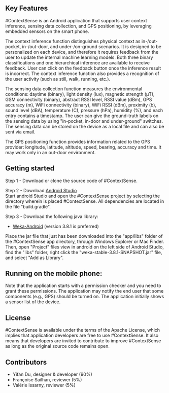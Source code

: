 Key Features 
---------------------
#ContextSense is an Android application that supports user context inference, sensing data collection, and GPS positioning, by leveraging embedded sensors on the smart phone.

The context inference function distinguishes physical context as in-/out-pocket, in-/out-door, and under-/on-ground scenarios.
It is designed to be personalized on each device, and therefore it requires feedback from the user to update the internal machine learning models.
Both three binary classifications and one hierarchical inference are available to receive feedback.
User can click on the feedback button once the inference result is incorrect.
The context inference function also provides a recognition of the user activity (such as still, walk, running, etc.).

The sensing data collection function measures the environmental conditions: daytime (binary), light density (lux), magnetic strength (μT), GSM connectivity (binary), abstract RSSI level, RSSI value (dBm), GPS accuracy (m), WiFi connectivity (binary), WiFi RSSI (dBm), proximity (b), sound level (dBA), temperature (C), pressure (hPa), humidity (%), and each entry contains a timestamp.
The user can give the ground-truth labels on the sensing data by using "in-pocket, in-door and under-ground" switches.
The sensing data can be stored on the device as a local file and can also be sent via email.

The GPS positioning function provides information related to the GPS provider: longitude, latitude, altitude, speed, bearing, accuracy and time. 
It may work only in an out-door environment.

Getting started 
------------------------
Step 1 - Download or clone the source code of #ContextSense.  
 
Step 2 - Download [Android Studio](https://developer.android.com/studio/)  
Start android Studio and open the #ContextSense project by selecting the directory wherein is placed #ContextSense. 
All dependencies are located in the file "build.gradle".

Step 3 - Download the following java library:
* [Weka-Android](https://github.com/Yifan-DU/Weka-Android/blob/master/dist/weka-stable-3.8.1-SNAPSHOT.jar) (version 
3.8.1 is preferred) 

Place the jar file that just has been downloaded into the "app/libs" folder of the #ContextSense app directory, through Windows Explorer or Mac Finder.
Then, open "Project" files view in android on the left side of Android Studio, find the "libs" folder, right click the "weka-stable-3.8.1-SNAPSHOT.jar" file, and select "Add as Library".

Running on the mobile phone: 
------------------------------------------------
Note that the application starts with a permission checker and you need to grant these permissions.
The application may notify the end user that some components (e.g., GPS) should be turned on. 
The application initially shows a sensor list of the device.


License 
-------------
#ContextSense is available under the terms of the Apache License, which implies that application developers are free to use #ContextSense. 
It also means that developers are invited to contribute to improve #ContextSense as long as the original source code remains open.

Contributors
---------------------

* Yifan Du, designer & developer (90%)
* Françoise Sailhan, reviewer (5%)
* Valérie Issarny, reviewer (5%) 
